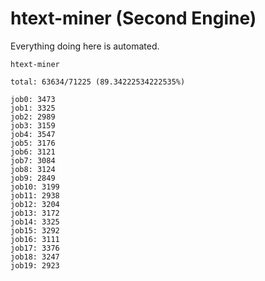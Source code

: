 # htext-miner (Second Engine)

Everything doing here is automated.

```
htext-miner

total: 63634/71225 (89.34222534222535%)

job0: 3473
job1: 3325
job2: 2989
job3: 3159
job4: 3547
job5: 3176
job6: 3121
job7: 3084
job8: 3124
job9: 2849
job10: 3199
job11: 2938
job12: 3204
job13: 3172
job14: 3325
job15: 3292
job16: 3111
job17: 3376
job18: 3247
job19: 2923
```